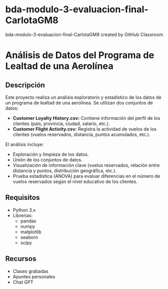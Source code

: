 # bda-modulo-3-evaluacion-final-CarlotaGM8
bda-modulo-3-evaluacion-final-CarlotaGM8 created by GitHub Classroom
# Análisis de Datos del Programa de Lealtad de una Aerolínea

## Descripción
Este proyecto realiza un análisis exploratorio y estadístico de los datos de un programa de lealtad de una aerolínea. Se utilizan dos conjuntos de datos:
- **Customer Loyalty History.csv:** Contiene información del perfil de los clientes (país, provincia, ciudad, salario, etc.).
- **Customer Flight Activity.csv:** Registra la actividad de vuelos de los clientes (vuelos reservados, distancia, puntos acumulados, etc.).

El análisis incluye:
- Exploración y limpieza de los datos.
- Unión de los conjuntos de datos.
- Visualización de información clave (vuelos reservados, relación entre distancia y puntos, distribución geográfica, etc.).
- Prueba estadística (ANOVA) para evaluar diferencias en el número de vuelos reservados según el nivel educativo de los clientes.

## Requisitos
- Python 3.x
- Librerías: 
  - pandas
  - numpy
  - matplotlib
  - seaborn
  - scipy

## Recursos
  - Clases grabadas
  - Apuntes personales
  - Chat GPT
